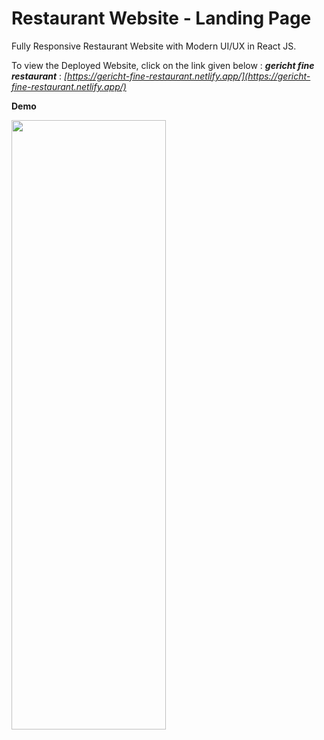 
# Restaurant Website - Landing Page

Fully Responsive Restaurant Website with Modern UI/UX in React JS.

To view the Deployed Website, click on the link given below : 
***gericht fine restaurant*** : *[https://gericht-fine-restaurant.netlify.app/](https://gericht-fine-restaurant.netlify.app/)*

**Demo**

<p align="left">
<img src="https://github.com/asthasharma98/restaurant_website_moden_UI-UX/blob/master/Readme%20resource/restaurant.PNG" width="70%" height="50%">
</p>




